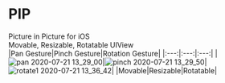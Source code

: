 # PIP
Picture in Picture for iOS <br>
Movable, Resizable, Rotatable UIView
<br>
|Pan Gesture|Pinch Gesture|Rotation Gesture|
|:---:|:---:|:---:|
|![pan 2020-07-21 13_29_00](https://user-images.githubusercontent.com/39911797/88013570-b192c280-cb57-11ea-826b-b340f06c1e3a.gif)|![pinch 2020-07-21 13_29_50](https://user-images.githubusercontent.com/39911797/88013594-c1aaa200-cb57-11ea-831b-e9701ba22a31.gif)|![rotate1 2020-07-21 13_36_42](https://user-images.githubusercontent.com/39911797/88013611-ccfdcd80-cb57-11ea-949e-ccc1ba924bc3.gif)|
|Movable|Resizable|Rotatable|
